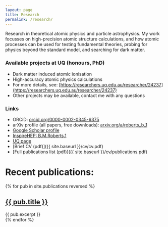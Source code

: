 ```yaml
---
layout: page
title: Research
permalink: /research/
---
```


Research in theoretical atomic physics and particle astrophysics. My work focusses on high-precision atomic structure calculations, and how atomic processes can be used for testing fundamental theories, probing for physics beyond the standard model, and searching for dark matter.

### Available projects at UQ (honours, PhD)
 * Dark matter induced atomic ionisation
 * High-accuracy atomic physics calculations
 * For more details, see: [https://researchers.uq.edu.au/researcher/24237](https://researchers.uq.edu.au/researcher/24237)
 * Other projects may be available, contact me with any questions

### Links
 * ORCiD: [orcid.org/0000-0002-0345-6375](https://orcid.org/0000-0002-0345-6375)
 * arXiv profile (all papers, free downloads): [arxiv.org/a/roberts_b_1](https://arxiv.org/a/roberts_b_1.html)
 * [Google Scholar profile](https://scholar.google.com.au/citations?user=5i5bTuwAAAAJ)
 * [InspireHEP: B.M.Roberts.1](http://inspirehep.net/author/profile/B.M.Roberts.1)
 * [UQ page](https://researchers.uq.edu.au/researcher/24237)
 * [Brief CV (pdf)]({{ site.baseurl }}/cv/cv.pdf)
 * [Full publications list (pdf)]({{ site.baseurl }}/cv/publications.pdf)


# Recent publications:

 {% for pub in site.publications reversed %}
 <article class="post">

   <h1><a href="{{ site.baseurl }}{{ pub.url }}">{{ pub.title }}</a></h1>

   <div class="entry">
     {{ pub.excerpt }}
   </div>

   <!-- <a href="{{ site.baseurl }}{{ pub.url }}" class="read-more">...</a> -->
 </article>
 {% endfor %}
